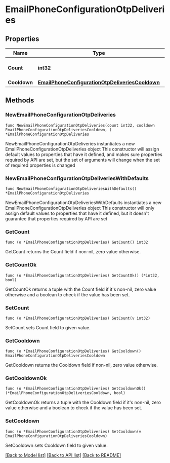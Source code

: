 # EmailPhoneConfigurationOtpDeliveries

## Properties

Name | Type | Description | Notes
------------ | ------------- | ------------- | -------------
**Count** | **int32** | Count of OTP deliveries. | 
**Cooldown** | [**EmailPhoneConfigurationOtpDeliveriesCooldown**](EmailPhoneConfigurationOtpDeliveriesCooldown.md) |  | 

## Methods

### NewEmailPhoneConfigurationOtpDeliveries

`func NewEmailPhoneConfigurationOtpDeliveries(count int32, cooldown EmailPhoneConfigurationOtpDeliveriesCooldown, ) *EmailPhoneConfigurationOtpDeliveries`

NewEmailPhoneConfigurationOtpDeliveries instantiates a new EmailPhoneConfigurationOtpDeliveries object
This constructor will assign default values to properties that have it defined,
and makes sure properties required by API are set, but the set of arguments
will change when the set of required properties is changed

### NewEmailPhoneConfigurationOtpDeliveriesWithDefaults

`func NewEmailPhoneConfigurationOtpDeliveriesWithDefaults() *EmailPhoneConfigurationOtpDeliveries`

NewEmailPhoneConfigurationOtpDeliveriesWithDefaults instantiates a new EmailPhoneConfigurationOtpDeliveries object
This constructor will only assign default values to properties that have it defined,
but it doesn't guarantee that properties required by API are set

### GetCount

`func (o *EmailPhoneConfigurationOtpDeliveries) GetCount() int32`

GetCount returns the Count field if non-nil, zero value otherwise.

### GetCountOk

`func (o *EmailPhoneConfigurationOtpDeliveries) GetCountOk() (*int32, bool)`

GetCountOk returns a tuple with the Count field if it's non-nil, zero value otherwise
and a boolean to check if the value has been set.

### SetCount

`func (o *EmailPhoneConfigurationOtpDeliveries) SetCount(v int32)`

SetCount sets Count field to given value.


### GetCooldown

`func (o *EmailPhoneConfigurationOtpDeliveries) GetCooldown() EmailPhoneConfigurationOtpDeliveriesCooldown`

GetCooldown returns the Cooldown field if non-nil, zero value otherwise.

### GetCooldownOk

`func (o *EmailPhoneConfigurationOtpDeliveries) GetCooldownOk() (*EmailPhoneConfigurationOtpDeliveriesCooldown, bool)`

GetCooldownOk returns a tuple with the Cooldown field if it's non-nil, zero value otherwise
and a boolean to check if the value has been set.

### SetCooldown

`func (o *EmailPhoneConfigurationOtpDeliveries) SetCooldown(v EmailPhoneConfigurationOtpDeliveriesCooldown)`

SetCooldown sets Cooldown field to given value.



[[Back to Model list]](../README.md#documentation-for-models) [[Back to API list]](../README.md#documentation-for-api-endpoints) [[Back to README]](../README.md)


